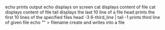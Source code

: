 echo prints output 
echo displays on screen
cat displays content of file
cat displays content of file
tail displays the last 10 line of a file
head prints the first 10 lines of the specified files
head -3 6-third_line | tail -1 prints third line of given file
echo "" > filename create and writes into a file
